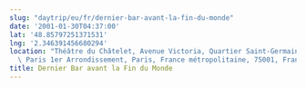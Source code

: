 ```yaml
---
slug: "daytrip/eu/fr/dernier-bar-avant-la-fin-du-monde"
date: '2001-01-30T04:37:00'
lat: '48.85797251371531'
lng: '2.346391456680294'
location: "Théâtre du Châtelet, Avenue Victoria, Quartier Saint-Germain-l'Auxerrois,\
  \ Paris 1er Arrondissement, Paris, France métropolitaine, 75001, France"
title: Dernier Bar avant la Fin du Monde
---
```



